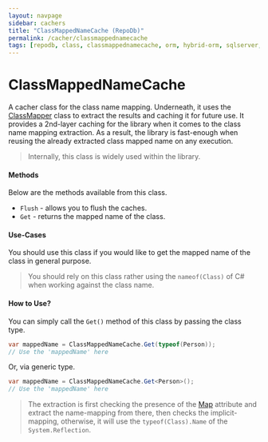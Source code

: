 ```yaml
---
layout: navpage
sidebar: cachers
title: "ClassMappedNameCache (RepoDb)"
permalink: /cacher/classmappednamecache
tags: [repodb, class, classmappednamecache, orm, hybrid-orm, sqlserver, sqlite, mysql, postgresql]
---
```


# ClassMappedNameCache

A cacher class for the class name mapping. Underneath, it uses the [ClassMapper](/mapper/classmapper) class to extract the results and caching it for future use. It provides a 2nd-layer caching for the library when it comes to the class name mapping extraction. As a result, the library is fast-enough when reusing the already extracted class mapped name on any execution.

> Internally, this class is widely used within the library.

#### Methods

Below are the methods available from this class.

- `Flush` - allows you to flush the caches.
- `Get` - returns the mapped name of the class.
  
#### Use-Cases

You should use this class if you would like to get the mapped name of the class in general purpose.

> You should rely on this class rather using the `nameof(Class)` of C# when working against the class name.

#### How to Use?

You can simply call the `Get()` method of this class by passing the class type.

```csharp
var mappedName = ClassMappedNameCache.Get(typeof(Person));
// Use the 'mappedName' here
```

Or, via generic type.

```csharp
var mappedName = ClassMappedNameCache.Get<Person>();
// Use the 'mappedName' here
```

> The extraction is first checking the presence of the [Map](/attribute/map#class-mapping) attribute and extract the name-mapping from there, then checks the implicit-mapping, otherwise, it will use the `typeof(Class).Name` of the `System.Reflection`.
